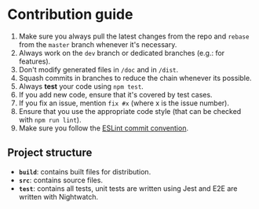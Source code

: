 # Contribution guide

1. Make sure you always pull the latest changes from the repo and `rebase` from the
`master` branch whenever it's necessary.
2. Always work on the `dev` branch or dedicated branches (e.g.: for features).
3. Don't modify generated files in `/doc` and in `/dist`.
4. Squash commits in branches to reduce the chain whenever its possible.
5. Always **test** your code using `npm test`.
6. If you add new code, ensure that it's covered by test cases.
7. If you fix an issue, mention `fix #x` (where x is the issue number).
8. Ensure that you use the appropriate code style (that can be checked
with `npm run lint`).
9. Make sure you follow the [ESLint commit convention](https://github.com/conventional-changelog/conventional-changelog/tree/master/packages/conventional-changelog-eslint).

## Project structure
- **`build`**: contains built files for distribution.
- **`src`**: contains source files.
- **`test`**: contains all tests, unit tests are written using Jest and E2E are written with Nightwatch. 
